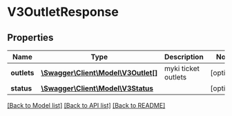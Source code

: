# V3OutletResponse

## Properties
Name | Type | Description | Notes
------------ | ------------- | ------------- | -------------
**outlets** | [**\Swagger\Client\Model\V3Outlet[]**](V3Outlet.md) | myki ticket outlets | [optional] 
**status** | [**\Swagger\Client\Model\V3Status**](V3Status.md) |  | [optional] 

[[Back to Model list]](../../README.md#documentation-for-models) [[Back to API list]](../../README.md#documentation-for-api-endpoints) [[Back to README]](../../README.md)

